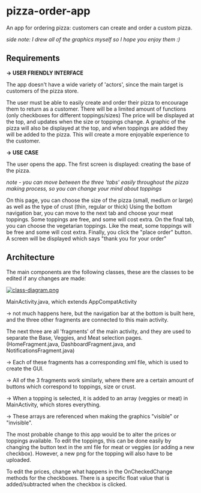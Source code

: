 # pizza-order-app

An app for ordering pizza: customers can create and order a custom pizza.

*side note: I drew all of the graphics myself so I hope you enjoy them :)*

## Requirements

**-> USER FRIENDLY INTERFACE**

The app doesn't have a wide variety of 'actors', since the main target is customers of the pizza store. 

The user must be able to easily create and order their pizza to encourage them to return as a customer.
There will be a limited amount of functions (only checkboxes for different toppings/sizes)
The price will be displayed at the top, and updates when the size or toppings change.
A graphic of the pizza will also be displayed at the top, and when toppings are added they will be added to the pizza.
This will create a more enjoyable experience to the customer.

**-> USE CASE**

The user opens the app. The first screen is displayed: creating the base of the pizza.

*note - you can move between the three 'tabs' easily throughout the pizza making process, so you can change your mind about toppings*

On this page, you can choose the size of the pizza (small, medium or large) as well as the type of crust (thin, regular or thick)
Using the bottom navigation bar, you can move to the next tab and choose your meat toppings. Some toppings are free, and some will cost extra.
On the final tab, you can choose the vegetarian toppings. Like the meat, some toppings will be free and some will cost extra.
Finally, you click the "place order" button. A screen will be displayed which says "thank you for your order"

## Architecture

The main components are the following classes, these are the classes to be edited if any changes are made:

[![class-diagram.png](https://i.postimg.cc/0ynfbD5J/class-diagram.png)](https://postimg.cc/QFB5zBTX)

MainActivity.java, which extends AppCompatActivity

-> not much happens here, but the navigation bar at the bottom is built here, and the three other fragments are connected to this main activity.


The next three are all 'fragments' of the main activity, and they are used to separate the Base, Veggies, and Meat selection pages.
(HomeFragment.java, DashboardFragment.java, and NotificationsFragment.java)

-> Each of these fragments has a corresponding xml file, which is used to create the GUI.

-> All of the 3 fragments work similarly, where there are a certain amount of buttons which correspond to toppings, size or crust. 

-> When a topping is selected, it is added to an array (veggies or meat) in MainActivity, which stores everything. 

-> These arrays are referenced when making the graphics "visible" or "invisible". 

The most probable change to this app would be to alter the prices or toppings available. To edit the toppings, this can be done easily by changing the button text in the xml file for meat or veggies (or adding a new checkbox). However, a new png for the topping will also have to be uploaded.

To edit the prices, change what happens in the OnCheckedChange methods for the checkboxes. There is a specific float value that is added/subtracted when the checkbox is clicked. 
